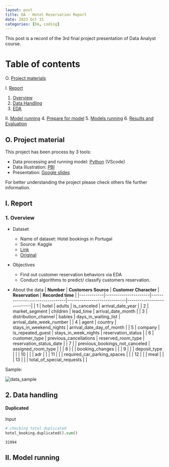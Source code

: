 ```yaml
---
layout: post
title: DA - Hotel Reservation Report
date: 2023 Oct 15
categories: [DA, coding]
---
```


This post is a record of the 3rd final project presentation of Data Analyst course.

# Table of contents
O. [Project materials](#Project_materials)

I. [Report](#Report)
1. [Overview](#Overview)
2. [Data Handling](#Data_handling)
3. [EDA](#EDA)

II. [Model running](#Model_running)
4. [Prepare for model](#Prepare_for_model)
5. [Models running](#Model_running)
6. [Results and Evaluation](#Results_and_evaluation)

## O. Project material <a name="Project_materials"></a>
This project has been process by 3 tools:
- Data processing and running model: [Python](/Phongs-Adventure/_posts/2023-10-15-hotel-reservation-prediction-code.markdown) (VScode)
- Data illustration: [PBI](https://github.com/Kiddie-1410/hotel-reservation-prediction/blob/main/hotel_illus.pbix) 
- Presentation: [Google slides](https://docs.google.com/presentation/d/1iKUgwfeVDMJJAeI2Pq8H9JvfraGytlFfb3YjiQh0K0Q/edit?usp=sharing)

For better understanding the project please check others file further information.

## I. Report <a name="Report"></a>

### 1. Overview <a name="Overview"></a>

- Dataset
  - Name of dataset: Hotel bookings in Portugal
  - Source: Kaggle
  - [Link](https://www.kaggle.com/datasets/mathsian/hotel-bookings/data)
  - [Original](https://www.researchgate.net/publication/329286343_Hotel_booking_demand_datasets)

- Objectives
  - Find out customer reservation behaviors via EDA
  - Conduct algorithms to predict/ classify customers reservation.

- About the data
| **Number** | **Customers Source** | **Customer Character**         | **Reservation**             | **Recorded time**         |
|------------|----------------------|--------------------------------|-----------------------------|---------------------------|
| 1          | hotel                | adults                         | is_canceled                 | arrival_date_year         |
| 2          | market_segment       | children                       | lead_time                   | arrival_date_month        |
| 3          | distribution_channel | babies                         | days_in_waiting_list        | arrival_date_week_number  |
| 4          | agent                | country                        | stays_in_weekend_nights     | arrival_date_day_of_month |
| 5          | company              | is_repeated_guest              | stays_in_week_nights        | reservation_status        |
| 6          | customer_type        | previous_cancellations         | reserved_room_type          | reservation_status_date   |
| 7          |                      | previous_bookings_not_canceled | assigned_room_type          |                           |
| 8          |                      |                                | booking_changes             |                           |
| 9          |                      |                                | deposit_type                |                           |
| 10         |                      |                                | adr                         |                           |
| 11         |                      |                                | required_car_parking_spaces |                           |
| 12         |                      |                                | meal                        |                           |
| 13         |                      |                                | total_of_special_requests   |                           |

Sample:

![data_sample](/Phongs-Adventure/assets/material/hotel_reservation_pic/Report/data_sample.png)

## 2. Data handling <a name="Data_handling"></a>

#### **Duplicated** <a name="Duplicated"></a>
Input
```python
# checking total duplicated
hotel_booking.duplicated().sum()
```
```
31994
```




## II. Model running <a name="Model_running"></a>